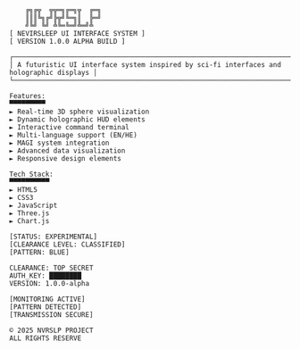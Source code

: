         ╔╗╔╦  ╦╦═╗╔═╗╦  ╔═╗
        ║║║╚╗╔╝╠╦╝╚═╗║  ╠═╝
        ╝╚╝ ╚╝ ╩╚═╚═╝╩═╝╩  
    [ NEVIRSLEEP UI INTERFACE SYSTEM ]
    [ VERSION 1.0.0 ALPHA BUILD ]

    ┌─────────────────────────────────────────────────────────────────────────────────────────┐
    │ A futuristic UI interface system inspired by sci-fi interfaces and holographic displays │
    └─────────────────────────────────────────────────────────────────────────────────────────┘

    Features:
    ▀▀▀▀▀▀▀▀▀
    ► Real-time 3D sphere visualization
    ► Dynamic holographic HUD elements
    ► Interactive command terminal
    ► Multi-language support (EN/HE)
    ► MAGI system integration
    ► Advanced data visualization
    ► Responsive design elements

    Tech Stack:
    ▀▀▀▀▀▀▀▀▀▀
    ► HTML5
    ► CSS3
    ► JavaScript
    ► Three.js
    ► Chart.js

    [STATUS: EXPERIMENTAL]
    [CLEARANCE LEVEL: CLASSIFIED]
    [PATTERN: BLUE]
    
    CLEARANCE: TOP SECRET
    AUTH_KEY: ████████
    VERSION: 1.0.0-alpha

    [MONITORING ACTIVE]
    [PATTERN DETECTED]
    [TRANSMISSION SECURE]

    © 2025 NVRSLP PROJECT
    ALL RIGHTS RESERVE
